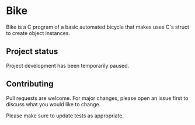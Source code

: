 # Bike
Bike is a C program of a basic automated bicycle that makes uses C's struct to create object instances.

## Project status
Project development has been temporarily paused.

## Contributing
Pull requests are welcome. For major changes, please open an issue first to discuss what you would like to change.

Please make sure to update tests as appropriate.
